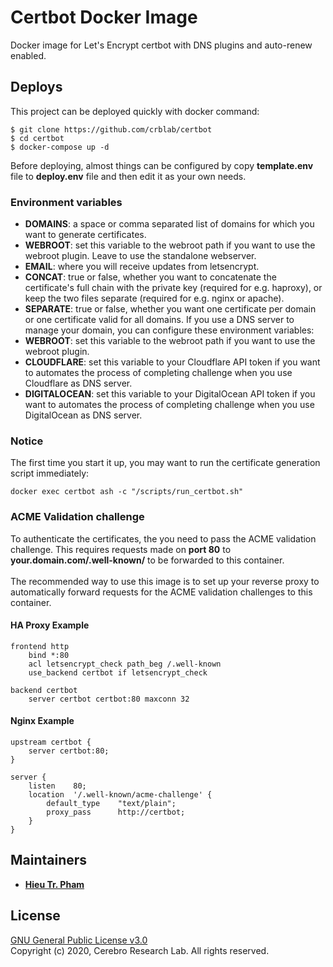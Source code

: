 # Certbot Docker Image
Docker image for Let's Encrypt certbot with DNS plugins and auto-renew enabled.

## Deploys
This project can be deployed quickly with docker command:
```
$ git clone https://github.com/crblab/certbot 
$ cd certbot
$ docker-compose up -d
```
Before deploying, almost things can be configured by copy <strong>template.env</strong> file to <strong>deploy.env</strong> file and then edit it as your own needs.

### Environment variables
* <strong>DOMAINS</strong>: a space or comma separated list of domains for which you want to generate certificates. 
* <strong>WEBROOT</strong>: set this variable to the webroot path if you want to use the webroot plugin. Leave to use the standalone webserver.
* <strong>EMAIL</strong>: where you will receive updates from letsencrypt.
*  <strong>CONCAT</strong>: true or false, whether you want to concatenate the certificate's full chain with the private key (required for e.g. haproxy), or keep the two files separate (required for e.g. nginx or apache).
* <strong>SEPARATE</strong>: true or false, whether you want one certificate per domain or one certificate valid for all domains.
If you use a DNS server to manage your domain, you can configure these environment variables:
* <strong>WEBROOT</strong>: set this variable to the webroot path if you want to use the webroot plugin.
* <strong>CLOUDFLARE</strong>: set this variable to your Cloudflare API token if you want to automates the process of completing challenge when you use Cloudflare as DNS server.
* <strong>DIGITALOCEAN</strong>: set this variable to your DigitalOcean API token if you want to automates the process of completing challenge when you use DigitalOcean as DNS server.

### Notice
The first time you start it up, you may want to run the certificate generation script immediately:
```
docker exec certbot ash -c "/scripts/run_certbot.sh"
```

### ACME Validation challenge
To authenticate the certificates, the you need to pass the ACME validation challenge. This requires requests made on <strong>port 80</strong> to <strong>your.domain.com/.well-known/</strong> to be forwarded to this container. <br><br>
The recommended way to use this image is to set up your reverse proxy to automatically forward requests for the ACME validation challenges to this container.

#### HA Proxy Example
```
frontend http
    bind *:80
    acl letsencrypt_check path_beg /.well-known
    use_backend certbot if letsencrypt_check

backend certbot
    server certbot certbot:80 maxconn 32
```

#### Nginx Example
```
upstream certbot {
    server certbot:80;
}

server {
    listen    80;
    location  '/.well-known/acme-challenge' {
        default_type    "text/plain";
        proxy_pass      http://certbot;
    }
}
```

## Maintainers
* [<strong>Hieu Tr. Pham</strong>](https://github.com/hieupth)

## License
[GNU General Public License v3.0](https://github.com/crblab/certbot/blob/main/LICENSE) <br>
Copyright (c) 2020, Cerebro Research Lab. All rights reserved.